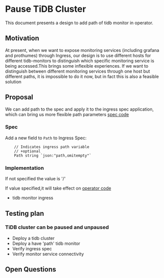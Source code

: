 # Pause TiDB Cluster

This document presents a design to add path of tidb monitor in
operator.

## Motivation

At present, when we want to expose monitoring services (including grafana and prothumes) through Ingress, our design is to use different hosts for different tidb-monitors to distinguish which specific monitoring service is being accessed.This brings some inflexible experiences. If we want to distinguish between different monitoring services through one host but different paths, it is impossible to do it now, but in fact this is also a feasible solution

## Proposal

We can add path to the spec and apply it to the ingress spec application, which can bring us more flexible path parameters [spec code](https://github.com/pingcap/tidb-operator/blob/master/pkg/apis/pingcap/v1alpha1/types.go#L1709)

### Spec

Add a new field to `Path` to Ingress Spec:

```
    // Indicates ingress path variable
    // +optional
    Path string `json:"path,omitempty"`
```

### Implementation

If not specified the value is '/'

If value specified,it will take effect on [operator code](https://github.com/pingcap/tidb-operator/blob/master/pkg/monitor/monitor/util.go#L942)

- tidb monitor ingress

## Testing plan

### TiDB cluster can be paused and unpaused

- Deploy a tidb cluster
- Deploy a have 'path' tidb monitor
- Verify ingress spec
- Verify monitor service connectivity

## Open Questions

